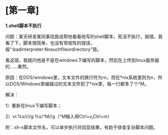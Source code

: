 # \[第一章\]

**1.shell脚本不执行**

问题：某天研发某同事找我说帮他看看他写的shell脚本，死活不执行，报错。我看了下，脚本很简单，也没有常规性的错误，报“:badinterpreter:Nosuchfileordirectory”错。

看这错，我就问他是不是在windows下编写的脚本，然后在上传到linux服务器的……果然。

原因：在DOS/windows里，文本文件的换行符为rn，而在\*nix系统里则为n，所以DOS/Windows里编辑过的文本文件到了\*nix里，每一行都多了个^M。

解决：

1）重新在linux下编写脚本；

2）vi:%s/r//g:%s/^M//g（^M输入用Ctrl+v,Ctrl+m）

附：sh-x脚本文件名，可以单步执行并回显结果，有助于排查复杂脚本问题。  


